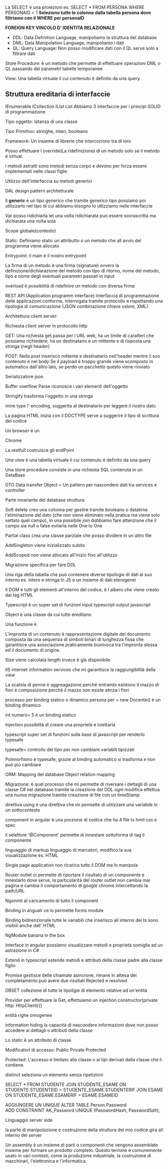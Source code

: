 La SELECT è una proiezioni
es.
SELECT \* FROM PERSONA WHERE PERSONAID = 1
**Selezione tutte le colonne dalla tabella persona dove filtriamo con il WHERE per personaID**

**FOREIGN KEY VINCOLO D' IDENTITA RELAZIONALE**

- DDL: Data Definition Language, manipoliamo la struttura del database
- DML: Data Manipolation Language, manipoliamo i dati
- QL: Query Language: Non posso modificare dati con il QL serve solo a filtrare dati

Store Procedure: è un metodo che permette di effettuare operazioni DML o QL passando dei parametri
tabelle temporanee

View: Una tabella virtuale il cui contenuto è definito da una query

## Struttura ereditaria di interfaccie

IEnumerable
ICollection
IList
List
Abbiamo 3 interfaccie per i principi SOLID di programmazione

Tipo oggetto: Istanza di una classe

Tipo Primitivo: stringhe, interi, booleano

Framework: Un insieme di librerie che intercorrono tra di loro

Posso effettuare l override(La ridefinizione) di un metodo solo se il metodo è virtual.

I metodi astratti sono metodi senza corpo e devono per forza essere implementati nelle classi figlie

Utilizzo dell'interfaccia su metodi generici

DAL design pattern architetturale

Il **generic** è un tipo generico che tramite generico tipo possiamo poi utilizzarlo nel tipo di cui abbiamo bisogno lo utlizziamo nelle interfaccie

Var posso ridichiarla
let una volta ridichiarata può essere sovrascritta ma dichiarata una volta sola

Scope globale(contesto)

Static: Definiamo static un attributto o un metodo che all avvio del programma viene allocato

Entrypoint: il main è il nostro entrypoint

La firma di un metodo è una firma (signature) ovvero la definizione/dichiarazione del metodo con tipo di ritorno, nome del metodo, tipo e nome degli eventuali parametri passati in input

overload è possibilità di ridefinire un metodo con diversa firma

REST API:(Application programm interface) interfaccia di programmazione delle applicazioni conforme, interrogata tramite protocollo e rispettando una tipologia di comunicazione (JSON combinazione chiave valore, XML)

Architettura client server:

Richiesta client server in protocollo http

GET: Una richiesta get passa per l URL web, ha un limite di caratteri che possiamo richiedere, ha un destinatario e un mittente e di risposta una stringa (negli header)

POST: Nella post inserisco mittente e destinatario nell'header mentre il suo contenuto è nel body
Se il payload è troppo grande viene scomposto in automatico dall'altro lato, se perdo un pacchetto questo viene rinviato

Serializzatore json

Buffer overflow
Parse riconosce i vari elementi dell'oggetto

Stringify trasforma l'oggetto in una stringa

mine type l' encoding, suggerita al destinatario per leggere il nostro dato

La pagina HTML inizia con il DOCTYPE serve a suggerire il tipo di scrittura del codice

Un browser è un

Chrome

La restfull costruisce gli endPoint

Una view è una tabella virtuale il cui contenuto è definito da una query

Una store procedure consiste in una richiesta SQL contenuta in un DataBase

DTO Data transfer Object = Un pattern per nascondere dati tra services e controller

Parte invariante del database struttura

Soft delete creo una colonna per gestire tramite booleano o datatime l'eliminazione del dato (che non viene eliminato nella pratica ma viene solo settato quel campo), in una possibile join dobbiamo fare attenzione che il campo sia null o false evitarla nelle One to One

Partial class crea una classe parziale che posso dividere in un altro file

AddSingleton viene inizializzato subito

AddScoped non viene allocato all'inizio fino all'utilizzo

Migrazione specifica per fare DDL

Una riga della tabella che può contenere diverse tipologie di dati al suo interno es. intero e stringa
In JS è un insieme di dati eterogenei

Il DOM è tutti gli elementi all'interno del codice, è l albero che viene creato dai tag HTML

Typescript è un super set di funzioni input typescript output javascript

Object è una classe da cui tutte ereditano

Una funzione è

L'impronta di un contenuto è rappresentazione digitale del documento composta da una sequenza di simboli binari di lunghezza fissa che garantisce una associazione praticamente biunivoca tra l'impronta stessa ed il documento di origine.

Size viene calcolata length invece è già disponibile

IIS internet information services che mi garantisce la raggiungibilità della view

La scatola di penne è aggreagazione perché entrambi esistono
Il mazzo di fiori è composizione perché il mazzo non esiste senza i fiori

processo per binding statico o dinamico
persona per = new Docente() è un binding dinamico

int numero= 5 è un binding statico

Injection possiblità di creare una proprietà e iniettarla

typescript super set di funzioni sulla base di javascript per renderlo typesafe

typesafe= controllo del tipo per non cambiare variabili tipizzati

Polimorfismo è typesafe, grazie al binding automatico si trasforma e non può più cambiare

ORM: Mapping del database Object relation mapping

Migrazione: è quel processo che mi permette di riversare i dettagli di una classe C# nel database tramite la creazione del DDL
ogni modifica effettua una nuova migrazione tramite creazione di file con un timeStamp

direttiva using è una direttiva che mi permette di utilizzare una variabile in un sottocontesto

component in angular è una porzione di codice che ha 4 file ts hmtl css e spec

il selettore '@Component' permette di innestare sottoforma di tag il componente

linguaggio di markup linguaggio di marcatori, modifico la sua visualizzazione es. HTML

Single page application non ricarica tutto il DOM ma lo manipola

Router outlet ci permette di riportare il risultato di un componente e innestarlo dove serve,
la particolarità del router outlet non cambia mai pagina e cambia il comportamento di google chrome intercettando la path/URL

Ngoninit al caricamento di tutto il component

Binding in angualr ce lo permette forms module

Binding bidirenzionale tutte le variabili che inserisco all interno del ts sono visibili anche dall' HTML

NgModule banana in the box

Interface in angular possiamo visualizzare metodi e proprietà somiglia ad un astrazione in C#

Extend in typescript estende metodi e attributi della classe padre alla classe figlio

Promise gestisce delle chiamate asincrone, rimane in attesa del completamento può avere due risultati Rejected e resolved

DBSET collezione di tutte le tipoligie di elemento relative ad un'entità

Provider per effettuare la Get, effettuiamo un injection
constructor(private http: HttpClient){}

entità righe omogenee

information hiding la capacità di nascondere informazioni dove non posso accedere ai dettagli o attributi della classe

Lo static è un attributo di classe

Modificatori di accesso: Public Private Protected

Protected: L'accesso è limitato alla classe o ai tipi derivati dalla classe che li contiene.

distinct seleziona un elemento senza ripetizioni

SELECT \* FROM STUDENTE
JOIN STUDENTE_ESAME ON STUDENTE.STUDENTEID = STUDENTE_ESAME.STUDENTERIF
JOIN ESAME ON STUDENTE_ESAME.ESAMERIF = ESAME.ESAMEID

AGGIUNGERE UN UNIQUE
ALTER TABLE Person.Password  
ADD CONSTRAINT AK_Password UNIQUE (PasswordHash, PasswordSalt);

Linguaggio server side

la parte di manipolazione e costruzione della struttura del mio codice gira all interno del server

Un assembly è un insieme di parti o componenti che vengono assemblate insieme per formare un prodotto completo. Questo termine è comunemente usato in vari contesti, come la produzione industriale, la costruzione di macchinari, l'elettronica e l'informatica.
